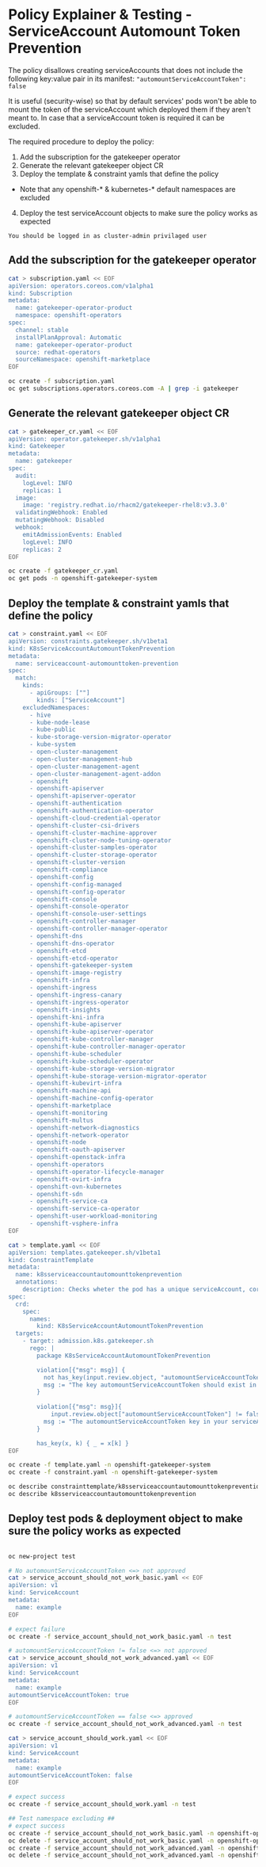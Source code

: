 # Policy Explainer & Testing - ServiceAccount Automount Token Prevention

The policy disallows creating serviceAccounts that does not include the following key:value pair in its manifest: `"automountServiceAccountToken": false`

It is useful (security-wise) so that by default services' pods won't be able to mount the token of the serviceAccount which deployed them if they aren't meant to. In case that a serviceAccount token is required it can be excluded.

The required procedure to deploy the policy:

1. Add the subscription for the gatekeeper operator
2. Generate the relevant gatekeeper object CR
3. Deploy the template & constraint yamls that define the policy
* Note that any openshift-* & kubernetes-* default namespaces are excluded
4. Deploy the test serviceAccount objects to make sure the policy works as expected

`You should be logged in as cluster-admin privilaged user`

## Add the subscription for the gatekeeper operator

```bash
cat > subscription.yaml << EOF
apiVersion: operators.coreos.com/v1alpha1
kind: Subscription
metadata:
  name: gatekeeper-operator-product
  namespace: openshift-operators
spec:
  channel: stable
  installPlanApproval: Automatic
  name: gatekeeper-operator-product
  source: redhat-operators
  sourceNamespace: openshift-marketplace
EOF

oc create -f subscription.yaml
oc get subscriptions.operators.coreos.com -A | grep -i gatekeeper
```


## Generate the relevant gatekeeper object CR

```bash
cat > gatekeeper_cr.yaml << EOF
apiVersion: operator.gatekeeper.sh/v1alpha1
kind: Gatekeeper
metadata:
  name: gatekeeper
spec:
  audit:
    logLevel: INFO
    replicas: 1
  image:
    image: 'registry.redhat.io/rhacm2/gatekeeper-rhel8:v3.3.0'
  validatingWebhook: Enabled
  mutatingWebhook: Disabled
  webhook:
    emitAdmissionEvents: Enabled
    logLevel: INFO
    replicas: 2
EOF

oc create -f gatekeeper_cr.yaml
oc get pods -n openshift-gatekeeper-system

```

## Deploy the template & constraint yamls that define the policy

```bash
cat > constraint.yaml << EOF
apiVersion: constraints.gatekeeper.sh/v1beta1
kind: K8sServiceAccountAutomountTokenPrevention
metadata:
  name: serviceaccount-automounttoken-prevention
spec:
  match:
    kinds:
      - apiGroups: [""]
        kinds: ["ServiceAccount"]
    excludedNamespaces: 
      - hive
      - kube-node-lease
      - kube-public
      - kube-storage-version-migrator-operator
      - kube-system
      - open-cluster-management
      - open-cluster-management-hub
      - open-cluster-management-agent
      - open-cluster-management-agent-addon
      - openshift
      - openshift-apiserver
      - openshift-apiserver-operator
      - openshift-authentication
      - openshift-authentication-operator
      - openshift-cloud-credential-operator
      - openshift-cluster-csi-drivers
      - openshift-cluster-machine-approver
      - openshift-cluster-node-tuning-operator
      - openshift-cluster-samples-operator
      - openshift-cluster-storage-operator
      - openshift-cluster-version
      - openshift-compliance
      - openshift-config
      - openshift-config-managed
      - openshift-config-operator
      - openshift-console
      - openshift-console-operator
      - openshift-console-user-settings
      - openshift-controller-manager
      - openshift-controller-manager-operator
      - openshift-dns
      - openshift-dns-operator
      - openshift-etcd
      - openshift-etcd-operator
      - openshift-gatekeeper-system
      - openshift-image-registry
      - openshift-infra
      - openshift-ingress
      - openshift-ingress-canary
      - openshift-ingress-operator
      - openshift-insights
      - openshift-kni-infra
      - openshift-kube-apiserver
      - openshift-kube-apiserver-operator
      - openshift-kube-controller-manager
      - openshift-kube-controller-manager-operator
      - openshift-kube-scheduler
      - openshift-kube-scheduler-operator
      - openshift-kube-storage-version-migrator
      - openshift-kube-storage-version-migrator-operator
      - openshift-kubevirt-infra
      - openshift-machine-api
      - openshift-machine-config-operator
      - openshift-marketplace
      - openshift-monitoring
      - openshift-multus
      - openshift-network-diagnostics
      - openshift-network-operator
      - openshift-node
      - openshift-oauth-apiserver
      - openshift-openstack-infra
      - openshift-operators
      - openshift-operator-lifecycle-manager
      - openshift-ovirt-infra
      - openshift-ovn-kubernetes
      - openshift-sdn
      - openshift-service-ca
      - openshift-service-ca-operator
      - openshift-user-workload-monitoring
      - openshift-vsphere-infra
EOF

cat > template.yaml << EOF
apiVersion: templates.gatekeeper.sh/v1beta1
kind: ConstraintTemplate
metadata:
  name: k8sserviceaccountautomounttokenprevention
  annotations:
    description: Checks wheter the pod has a unique serviceAccount, correlated with the pod's name
spec:
  crd:
    spec:
      names:
        kind: K8sServiceAccountAutomountTokenPrevention
  targets:
    - target: admission.k8s.gatekeeper.sh
      rego: |
        package K8sServiceAccountAutomountTokenPrevention

        violation[{"msg": msg}] {
          not has_key(input.review.object, "automountServiceAccountToken")
          msg := "The key automountServiceAccountToken should exist in your serviceAccount object"
        }
        
        violation[{"msg": msg}]{
        	input.review.object["automountServiceAccountToken"] != false
          msg := "The automountServiceAccountToken key in your serviceAccount object MUST have the value of false"
        }

        has_key(x, k) { _ = x[k] }
EOF

oc create -f template.yaml -n openshift-gatekeeper-system
oc create -f constraint.yaml -n openshift-gatekeeper-system

oc describe constrainttemplate/k8sserviceaccountautomounttokenprevention
oc describe k8sserviceaccountautomounttokenprevention
```

## Deploy test pods & deployment object to make sure the policy works as expected
```bash

oc new-project test

# No automountServiceAccountToken <=> not approved 
cat > service_account_should_not_work_basic.yaml << EOF
apiVersion: v1
kind: ServiceAccount
metadata:
  name: example
EOF

# expect failure
oc create -f service_account_should_not_work_basic.yaml -n test

# automountServiceAccountToken != false <=> not approved 
cat > service_account_should_not_work_advanced.yaml << EOF
apiVersion: v1
kind: ServiceAccount
metadata:
  name: example
automountServiceAccountToken: true
EOF

# automountServiceAccountToken == false <=> approved
oc create -f service_account_should_not_work_advanced.yaml -n test

cat > service_account_should_work.yaml << EOF
apiVersion: v1
kind: ServiceAccount
metadata:
  name: example
automountServiceAccountToken: false
EOF

# expect success
oc create -f service_account_should_work.yaml -n test

## Test namespace excluding ##
# expect success
oc create -f service_account_should_not_work_basic.yaml -n openshift-operators
oc delete -f service_account_should_not_work_basic.yaml -n openshift-operators
oc create -f service_account_should_not_work_advanced.yaml -n openshift-operators
oc delete -f service_account_should_not_work_advanced.yaml -n openshift-operators
```